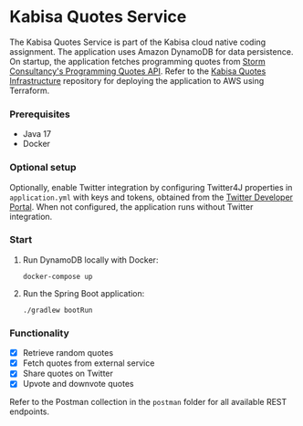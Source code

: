 # Kabisa Quotes Service

The Kabisa Quotes Service is part of the Kabisa cloud native coding assignment. The application uses Amazon DynamoDB for
data persistence. On startup, the application fetches programming quotes
from [Storm Consultancy's Programming Quotes API](http://quotes.stormconsultancy.co.uk/api). Refer to
the [Kabisa Quotes Infrastructure](https://github.com/Laugslander/kabisa-quotes-infrastructure) repository for deploying
the application to AWS using Terraform.

### Prerequisites

- Java 17
- Docker

### Optional setup

Optionally, enable Twitter integration by configuring Twitter4J properties in `application.yml` with keys and tokens,
obtained from the [Twitter Developer Portal](https://developer.twitter.com). When not configured, the application runs
without Twitter integration.

### Start

1. Run DynamoDB locally with Docker:
   ```
   docker-compose up
   ```

2. Run the Spring Boot application:
   ```
   ./gradlew bootRun
   ```

### Functionality

- [x] Retrieve random quotes
- [x] Fetch quotes from external service
- [x] Share quotes on Twitter
- [x] Upvote and downvote quotes

Refer to the Postman collection in the `postman` folder for all available REST endpoints. 